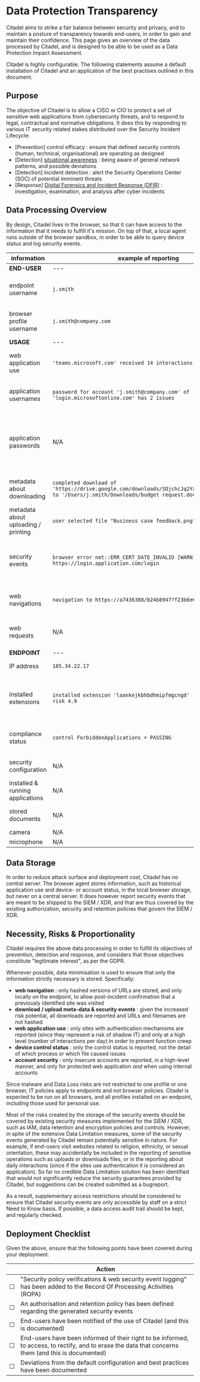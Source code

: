 # Data Protection Transparency
Citadel aims to strike a fair balance between security and privacy, and to maintain a posture of transparency towards end-users, in order to gain and maintain their confidence. This page gives an overview of the data processed by Citadel, and is designed to be able to be used as a Data Protection Impact Assessment.

Citadel is highly configurable. The following statements assume a default installation of Citadel and an application of the best practises outlined in this document.

## Purpose
The objective of Citadel is to allow a CISO or CIO to protect a set of sensitive web applications from cybersecurity threats, and to respond to legal, contractual and normative obligations. It does this by responding to various IT security related stakes distributed over the Security Incident Lifecycle:
* [Prevention] control efficacy : ensure that defined security controls (human, technical, organisational) are operating as designed
* [Detection] [situational awareness](https://en.wikipedia.org/wiki/Situation_awareness) : being aware of general network patterns, and possible deviations
* [Detection] incident detection : alert the Security Operations Center (SOC) of potential imminent threats
* [Response] [Digital Forensics and Incident Response (DFIR)](https://en.wikipedia.org/wiki/Digital_forensics) : investigation, examination, and analysis after cyber incidents

## Data Processing Overview
By design, Citadel lives in the browser, so that it can have access to the information that it needs to fulfill it's mission. On top of that, a local agent runs outside of the browser sandbox, in order to be able to query device status and log security events.

| information                         | example of reporting                                                                                                                      | treatment        | reason                                                       | scope                                                                                  |
|--------------------------------------|-------------------------------------------------------------------------------------------------------------------------------------------|------------------|--------------------------------------------------------------|----------------------------------------------------------------------------------------|
| **END-USER**                        | ---                                                                                                                                       | ---              | ---                                                          | ---                                                                                    |
| endpoint username                    | `j.smith`                                                                                                                                 | stored           | control efficacy, incident response                          |                                                                                        |
| browser profile username             | `j.smith@company.com`                                                                                                                     | stored           | control efficacy, incident response                          |                                                                                        |
| **USAGE**                            | ---                                                                                                                                       | ---              | ---                                                          | ---                                                                                    |
| web application use                  | `'teams.microsoft.com' received 14 interactions on 2025-09-18`                                                                            | stored           | control efficacy, situational awareness                      | only websites with authentication are tracked                                          |
| application usernames                | `password for account 'j.smith@company.com' of 'login.microsoftonline.com' has 2 issues`                                                  | stored           | control efficacy, situational awareness                      | only accounts of protected applications are tracked                                    |
| application passwords                | N/A                                                                                                                                       | processed        | control efficacy, situational awareness                      | only hash and quality metadata is stored, only locally, and only of protected accounts |
| metadata about downloading           | `completed download of 'https://drive.google.com/downloads/SDjchcJq2YariTVAfbjAQXPxoY' to '/Users/j.smith/Downloads/budget request.docx'` | stored           | situational awareness, incident response                     | includes url, file size, path and type                                                 |
| metadata about uploading / printing  | `user selected file "Business case feedback.png"`                                                                                         | stored           | situational awareness, incident response                     | includes file size, path and mtime                                                     |
| security events                      | `browser error net::ERR_CERT_DATE_INVALID [WARN] for navigate to https://login.application.com/login`                                     | stored           | incident detection, situational awareness, incident response |                                                                                        |
| web navigations                      | `navigation to https://a7436388/b24b8947?f23b6e6b`                                                                                        | stored (locally) | incident response                                            | heavily hashed, only stored on endpoint                                                |
| web requests                         | N/A                                                                                                                                       | processed        | all                                                          | used for MFA- and blacklist detection                                                  |
| **ENDPOINT**                         | ---                                                                                                                                       | ---              | ---                                                          | ---                                                                                    |
| IP address                           | `185.34.22.17`                                                                                                                            | stored           | situational awareness                                        |                                                                                        |
| installed extensions                 | `installed extension 'laankejkbhbdhmipfmgcngd' (Grammarly) with risk 4.9`                                                                 | stored           | incident detection, situational awareness, incident response |                                                                                        |
| compliance status                    | `control ForbiddenApplications = PASSING`                                                                                                 | stored           | control efficacy, incident response                          |                                                                                        |
| security configuration               | N/A                                                                                                                                       | processed        | control efficacy                                             | only control state is stored (see above)                                               |
| installed & running applications     | N/A                                                                                                                                       | processed        | control efficacy                                             | only control state is stored (see above)                                               |
| stored documents                     | N/A                                                                                                                                       | processed        | control efficacy                                             | only control state is stored (see above)                                               |
| camera                               | N/A                                                                                                                                       | N/A              | N/A                                                          |                                                                                        |
| microphone                           | N/A                                                                                                                                       | N/A              | N/A                                                          |                                                                                        |

## Data Storage
In order to reduce attack surface and deployment cost, Citadel has no central server. The browser agent stores information, such as historical application use and device- or account status, in the local browser storage, but never on a central server. It does however report security events that are meant to be shipped to the SIEM / XDR, and that are thus covered by the existing authorization, security and retention policies that govern the SIEM / XDR.

## Necessity, Risks & Proportionality
Citadel requires the above data processing in order to fulfill its objectives of prevention, detection and response, and considers that those objectives constitute "legitimate interest", as per the GDPR.

Whenever possible, data minimisation is used to ensure that only the information strictly necessary is stored. Specifically:
* **web navigation** : only hashed versions of URLs are stored, and only locally on the endpoint, to allow post-incident confirmation that a previously identified site was visited
* **download / upload meta-data & security events** : given the increased risk potential, all downloads are reported and URLs and filenames are not hashed
* **web application use** : only sites with authentication mechanisms are reported (since they represent a risk of shadow IT) and only at a high level (number of interactions per day) in order to prevent function creep
* **device control status** : only the control status is reported, not the detail of which process or which file caused issues
* **account security** : only insecure accounts are reported, in a high-level manner, and only for protected web application *and* when using internal accounts

Since malware and Data Loss risks are not restricted to one profile or one browser, IT policies apply to endpoints and not browser policies. Citadel is expected to be run on all browsers, and all profiles installed on an endpoint, including those used for personal use.

Most of the risks created by the storage of the security events should be covered by existing security measures implemented for the SIEM / XDR, such as IAM, data retention and encryption policies and controls. However, in spite of the extensive Data Limitation measures, some of the security events generated by Citadel remain potentially sensitive in nature. For example, if end-users visit websites related to religion, ethnicity, or sexual orientation, these may accidentally be included in the reporting of sensitive operations such as uploads or downloads files, or in the reporting about daily interactions (since if the sites use authentication it is considered an application). So far no credible Data Limitation solution has been identified that would not significantly reduce the security guarantees provided by Citadel, but suggestions can be created submitted as a bugreport.

As a result, supplementary access restrictions should be considered to ensure that Citadel security events are only accessible by staff on a strict Need to Know basis. If possible, a data access audit trail should be kept, and regularly checked.

## Deployment Checklist
Given the above, ensure that the following points have been covered during your deployment.

|   | Action                                                                                                                                               |
|---|------------------------------------------------------------------------------------------------------------------------------------------------------|
| ☐ | "Security policy verifications & web security event logging" has been added to the Record Of Processing Activities (ROPA)                            |
| ☐ | An authorisation and retention policy has been defined regarding the generated security events                                                       |
| ☐ | End-users have been notified of the use of Citadel (and this is documented)                                                                          |
| ☐ | End-users have been informed of their right to be informed, to access, to rectify, and to erase the data that concerns them (and this is documented) |
| ☐ | Deviations from the default configuration and best practices have been documented                                                                    |